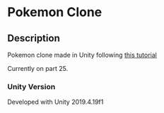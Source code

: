 # Pokemon Clone

## Description

Pokemon clone made in Unity following [this tutorial](https://www.youtube.com/playlist?list=PLLf84Zj7U26kfPQ00JVI2nIoozuPkykDX)

Currently on part 25.

### Unity Version

Developed with Unity 2019.4.19f1 
